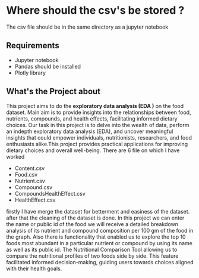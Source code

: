 <h1> Where should the csv's be stored ? </h1>
The csv file should be in the same directory as a jupyter notebook
<h2>Requirements</h2>
<ul>
  <li>Jupyter notebook </li>
  <li>Pandas should be installed</li>
  <li>Plotly library </li>
</ul>

<h2> What's the Project about </h2>
This project aims to do the <b>exploratory data analysis (EDA )</b> on the food dataset.
Main aim is to provide insights into the relationships between food, nutrients, compounds, and health
effects, facilitating informed dietary choices. 
Our task in this project is to delve into the wealth of data, perform an indepth exploratory data analysis (EDA), and
uncover meaningful insights that could empower individuals, nutritionists, researchers, and food enthusiasts
alike.This project provides practical applications for improving dietary choices and overall well-being.
There are 6 file on which I have worked 
<ul> 
  <li>Content.csv</li>
  <li>Food.csv</li>
  <li>Nutrient.csv</li>
  <li>Compound.csv</li>
  <li>CompoundsHealthEffect.csv</li>
  <li>HealthEffect.csv</li>
</ul>
firstly I have merge the dataset for betterment and easiness of the dataset.
after that the cleaning of the dataset is done. 
In this project we can enter the name or public id of the food we will receive a detailed breakdown analysis of its nutrient and
compound composition per 100 gm of the food in the graph. 
Also there is functionality that enabled us to explore the top 10 foods most abundant in a particular nutrient or compound by using its
name as well as its public id.
The Nutritional Comparison Tool allowing us to compare the nutritional profiles of two foods side by
side. This feature facilitated informed decision-making, guiding users towards choices aligned with their
health goals.


